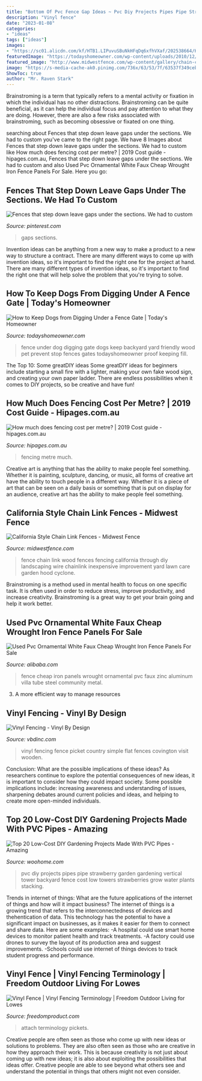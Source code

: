 ```yaml
---
title: "Bottom Of Pvc Fence Gap Ideas ~ Pvc Diy Projects Pipes Pipe Strawberry Garden Gardening Vertical Tower Backyard Fence Cost Low Towers Strawberries Grow Water Plants Stacking"
description: "Vinyl fence"
date: "2023-01-08"
categories:
- "ideas"
tags: ["ideas"]
images:
- "https://sc01.alicdn.com/kf/HTB1.LIPuvuSBuNkHFqDq6xfhVXaf/202538664/HTB1.LIPuvuSBuNkHFqDq6xfhVXaf.jpg"
featuredImage: "https://todayshomeowner.com/wp-content/uploads/2010/12/734-3-tip-keeping-dog-digging-under-fence-gate.jpg"
featured_image: "http://www.midwestfence.com/wp-content/gallery/chain-california-style/picture7.jpg"
image: "https://s-media-cache-ak0.pinimg.com/736x/63/53/7f/63537f349ceb5e37c50db952d9f6754b.jpg"
ShowToc: true
author: "Mr. Raven Stark"
---
```



Brainstroming is a term that typically refers to a mental activity or fixation in which the individual has no other distractions. Brainstroming can be quite beneficial, as it can help the individual focus and pay attention to what they are doing. However, there are also a few risks associated with brainstroming, such as becoming obsessive or fixated on one thing.

	

		
searching about Fences that step down leave gaps under the sections. We had to custom you've came to the right page. We have 8 Images about Fences that step down leave gaps under the sections. We had to custom like How much does fencing cost per metre? | 2019 Cost guide - hipages.com.au, Fences that step down leave gaps under the sections. We had to custom and also Used Pvc Ornamental White Faux Cheap Wrought Iron Fence Panels For Sale. Here you go:
		
    
## Fences That Step Down Leave Gaps Under The Sections. We Had To Custom

<img loading=lazy src="https://s-media-cache-ak0.pinimg.com/736x/63/53/7f/63537f349ceb5e37c50db952d9f6754b.jpg" onerror="this.onerror=null;this.src='https://tse1.mm.bing.net/th?id=OIP.yjiwfMYix_LNY-tOVSW45wHaFi&amp;pid=15.1';" alt="Fences that step down leave gaps under the sections. We had to custom">

_Source: pinterest.com_

>gaps sections. 

	

Invention ideas can be anything from a new way to make a product to a new way to structure a contract. There are many different ways to come up with invention ideas, so it's important to find the right one for the project at hand. There are many different types of invention ideas, so it's important to find the right one that will help solve the problem that you're trying to solve.

    
## How To Keep Dogs From Digging Under A Fence Gate | Today&#039;s Homeowner

<img loading=lazy src="https://todayshomeowner.com/wp-content/uploads/2010/12/734-3-tip-keeping-dog-digging-under-fence-gate.jpg" onerror="this.onerror=null;this.src='https://tse1.mm.bing.net/th?id=OIP.hqlGavB2Gf5eKdnIQcb_BAHaDo&amp;pid=15.1';" alt="How to Keep Dogs from Digging Under a Fence Gate | Today&#039;s Homeowner">

_Source: todayshomeowner.com_

>fence under dog digging gate dogs keep backyard yard friendly wood pet prevent stop fences gates todayshomeowner proof keeping fill. 

	

The Top 10: Some greatDIY ideas
Some greatDIY ideas for beginners include starting a small fire with a lighter, making your own fake wood sign, and creating your own paper ladder. There are endless possibilities when it comes to DIY projects, so be creative and have fun!

    
## How Much Does Fencing Cost Per Metre? | 2019 Cost Guide - Hipages.com.au

<img loading=lazy src="https://mediacache.homeimprovementpages.com.au/creative/articles/hip/5803/article_original_image.jpg?v=1" onerror="this.onerror=null;this.src='https://tse1.mm.bing.net/th?id=OIP.ffwFtmmeqxiiybyyanHNdAHaE6&amp;pid=15.1';" alt="How much does fencing cost per metre? | 2019 Cost guide - hipages.com.au">

_Source: hipages.com.au_

>fencing metre much. 

	

Creative art is anything that has the ability to make people feel something. Whether it is painting, sculpture, dancing, or music, all forms of creative art have the ability to touch people in a different way. Whether it is a piece of art that can be seen on a daily basis or something that is put on display for an audience, creative art has the ability to make people feel something.

    
## California Style Chain Link Fences - Midwest Fence

<img loading=lazy src="http://www.midwestfence.com/wp-content/gallery/chain-california-style/picture7.jpg" onerror="this.onerror=null;this.src='https://tse2.mm.bing.net/th?id=OIP.SdRhnfOa_lkVuDn6F8Ac9wHaEc&amp;pid=15.1';" alt="California Style Chain Link Fences - Midwest Fence">

_Source: midwestfence.com_

>fence chain link wood fences fencing california through diy landscaping wire chainlink inexpensive improvement yard lawn care garden hood cyclone. 

	

Brainstroming is a method used in mental health to focus on one specific task. It is often used in order to reduce stress, improve productivity, and increase creativity. Brainstroming is a great way to get your brain going and help it work better.

    
## Used Pvc Ornamental White Faux Cheap Wrought Iron Fence Panels For Sale

<img loading=lazy src="https://sc01.alicdn.com/kf/HTB1.LIPuvuSBuNkHFqDq6xfhVXaf/202538664/HTB1.LIPuvuSBuNkHFqDq6xfhVXaf.jpg" onerror="this.onerror=null;this.src='https://tse1.mm.bing.net/th?id=OIP.SjutCLw8fW8Hcc45MoqgIgHaFj&amp;pid=15.1';" alt="Used Pvc Ornamental White Faux Cheap Wrought Iron Fence Panels For Sale">

_Source: alibaba.com_

>fence cheap iron panels wrought ornamental pvc faux zinc aluminum villa tube steel community metal. 

	

3. A more efficient way to manage resources

    
## Vinyl Fencing - Vinyl By Design

<img loading=lazy src="http://vbdinc.com/wp-content/uploads/2014/02/Covington-9-e1393359801504.jpg" onerror="this.onerror=null;this.src='https://tse2.mm.bing.net/th?id=OIP.tavg5vANsZQTWKa-z1EiqwHaE7&amp;pid=15.1';" alt="Vinyl Fencing - Vinyl By Design">

_Source: vbdinc.com_

>vinyl fencing fence picket country simple flat fences covington visit wooden. 

	

Conclusion: What are the possible implications of these ideas?
As researchers continue to explore the potential consequences of new ideas, it is important to consider how they could impact society. Some possible implications include: increasing awareness and understanding of issues, sharpening debates around current policies and ideas, and helping to create more open-minded individuals.

    
## Top 20 Low-Cost DIY Gardening Projects Made With PVC Pipes - Amazing

<img loading=lazy src="http://www.woohome.com/wp-content/uploads/2017/01/DIY-PVC-Pipe-Projects-for-Garden-5.jpg" onerror="this.onerror=null;this.src='https://tse3.mm.bing.net/th?id=OIP.diSbvi8NPT2Tn8KoQ-4uGwHaLG&amp;pid=15.1';" alt="Top 20 Low-Cost DIY Gardening Projects Made With PVC Pipes - Amazing">

_Source: woohome.com_

>pvc diy projects pipes pipe strawberry garden gardening vertical tower backyard fence cost low towers strawberries grow water plants stacking. 

	

Trends in internet of things: What are the future applications of the internet of things and how will it impact business?
The internet of things is a growing trend that refers to the interconnectedness of devices and thehentication of data. This technology has the potential to have a significant impact on businesses, as it makes it easier for them to connect and share data. Here are some examples: 
-A hospital could use smart home devices to monitor patient health and track treatments. 
-A factory could use drones to survey the layout of its production area and suggest improvements. 
-Schools could use internet of things devices to track student progress and performance.

    
## Vinyl Fence | Vinyl Fencing Terminology | Freedom Outdoor Living For Lowes

<img loading=lazy src="https://www.freedomproduct.com/wp-content/uploads/2016/03/image1.jpg" onerror="this.onerror=null;this.src='https://tse3.mm.bing.net/th?id=OIP.JlbYuyLzeGTYGCl9LV7AXQAAAA&amp;pid=15.1';" alt="Vinyl Fence | Vinyl Fencing Terminology | Freedom Outdoor Living for Lowes">

_Source: freedomproduct.com_

>attach terminology pickets. 

	

Creative people are often seen as those who come up with new ideas or solutions to problems. They are also often seen as those who are creative in how they approach their work. This is because creativity is not just about coming up with new ideas; it is also about exploiting the possibilities that ideas offer. Creative people are able to see beyond what others see and understand the potential in things that others might not even consider.

